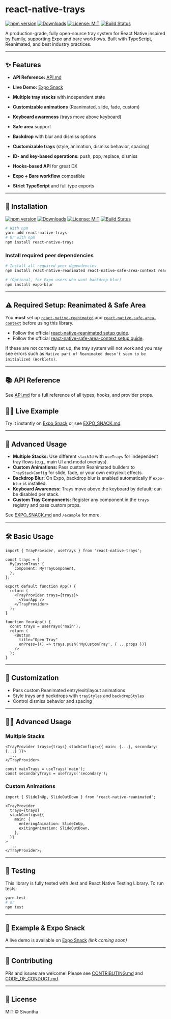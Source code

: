 # react-native-trays

[![npm version](https://img.shields.io/npm/v/react-native-trays.svg)](https://www.npmjs.com/package/react-native-trays)
[![Downloads](https://img.shields.io/npm/dm/react-native-trays.svg)](https://www.npmjs.com/package/react-native-trays)
[![License: MIT](https://img.shields.io/badge/License-MIT-yellow.svg)](LICENSE)
[![Build Status](https://github.com/sivantha/react-native-trays/actions/workflows/ci.yml/badge.svg)](https://github.com/sivantha/react-native-trays/actions)

A production-grade, fully open-source tray system for React Native inspired by [Family](https://benji.org/family-values), supporting Expo and bare workflows. Built with TypeScript, Reanimated, and best industry practices.

---

## ✨ Features

- **API Reference:** [API.md](./API.md)
- **Live Demo:** [Expo Snack](https://snack.expo.dev/@sivantha96/react-native-trays-demo)

- **Multiple tray stacks** with independent state
- **Customizable animations** (Reanimated, slide, fade, custom)
- **Keyboard awareness** (trays move above keyboard)
- **Safe area** support
- **Backdrop** with blur and dismiss options
- **Customizable trays** (style, animation, dismiss behavior, spacing)
- **ID- and key-based operations:** push, pop, replace, dismiss
- **Hooks-based API** for great DX
- **Expo + Bare workflow** compatible
- **Strict TypeScript** and full type exports

---

## 🚀 Installation

[![npm version](https://img.shields.io/npm/v/react-native-trays.svg)](https://www.npmjs.com/package/react-native-trays)
[![Downloads](https://img.shields.io/npm/dm/react-native-trays.svg)](https://www.npmjs.com/package/react-native-trays)
[![License: MIT](https://img.shields.io/badge/License-MIT-yellow.svg)](LICENSE)
[![Build Status](https://github.com/sivantha/react-native-trays/actions/workflows/ci.yml/badge.svg)](https://github.com/sivantha/react-native-trays/actions)

```sh
# With npm
yarn add react-native-trays
# Or with npm
npm install react-native-trays
```

### Install required peer dependencies

```sh
# Install all required peer dependencies
npm install react-native-reanimated react-native-safe-area-context react-native-uuid

# (Optional, for Expo users who want backdrop blur)
npm install expo-blur
```

---

## ⚠️ Required Setup: Reanimated & Safe Area

You **must** set up [`react-native-reanimated`](https://docs.swmansion.com/react-native-reanimated/docs/fundamentals/installation/) and [`react-native-safe-area-context`](https://github.com/th3rdwave/react-native-safe-area-context#installation) before using this library.

- Follow the official [react-native-reanimated setup guide](https://docs.swmansion.com/react-native-reanimated/docs/fundamentals/installation/).
- Follow the official [react-native-safe-area-context setup guide](https://github.com/th3rdwave/react-native-safe-area-context#installation).

If these are not correctly set up, the tray system will not work and you may see errors such as `Native part of Reanimated doesn't seem to be initialized (Worklets)`.

---

## 📚 API Reference

See [API.md](./API.md) for a full reference of all types, hooks, and provider props.

## 🧑‍💻 Live Example

Try it instantly on [Expo Snack](https://snack.expo.dev/@sivantha96/react-native-trays-demo) or see [EXPO_SNACK.md](./EXPO_SNACK.md).

---

## 🧠 Advanced Usage

- **Multiple Stacks:** Use different `stackId` with `useTrays` for independent tray flows (e.g., main UI and modal overlays).
- **Custom Animations:** Pass custom Reanimated builders to `TrayStackConfig` for slide, fade, or your own entry/exit effects.
- **Backdrop Blur:** On Expo, backdrop blur is enabled automatically if `expo-blur` is installed.
- **Keyboard Awareness:** Trays move above the keyboard by default; can be disabled per stack.
- **Custom Tray Components:** Register any component in the `trays` registry and pass custom props.

See [EXPO_SNACK.md](./EXPO_SNACK.md) and `/example` for more.

---

## 🛠 Basic Usage

```tsx
import { TrayProvider, useTrays } from 'react-native-trays';

const trays = {
  MyCustomTray: {
    component: MyTrayComponent,
  },
};

export default function App() {
  return (
    <TrayProvider trays={trays}>
      <YourApp />
    </TrayProvider>
  );
}

function YourApp() {
  const trays = useTrays('main');
  return (
    <Button
      title="Open Tray"
      onPress={() => trays.push('MyCustomTray', { ...props })}
    />
  );
}
```

---

<!-- See [API.md](./API.md) for the full API reference. -->

## 🎨 Customization

- Pass custom Reanimated entry/exit/layout animations
- Style trays and backdrops with `trayStyles` and `backdropStyles`
- Control dismiss behavior and spacing

---

## 🧑‍💻 Advanced Usage

### Multiple Stacks

```tsx
<TrayProvider trays={trays} stackConfigs={{ main: {...}, secondary: {...} }}>
  ...
</TrayProvider>

const mainTrays = useTrays('main');
const secondaryTrays = useTrays('secondary');
```

### Custom Animations

```tsx
import { SlideInUp, SlideOutDown } from 'react-native-reanimated';

<TrayProvider
  trays={trays}
  stackConfigs={{
    main: {
      enteringAnimation: SlideInUp,
      exitingAnimation: SlideOutDown,
    },
  }}
>
  ...
</TrayProvider>;
```

---

## 🧪 Testing

This library is fully tested with Jest and React Native Testing Library. To run tests:

```sh
yarn test
# or
npm test
```

---

## 📱 Example & Expo Snack

A live demo is available on [Expo Snack](https://snack.expo.dev/) _(link coming soon)_

---

## 🤝 Contributing

PRs and issues are welcome! Please see [CONTRIBUTING.md](CONTRIBUTING.md) and [CODE_OF_CONDUCT.md](CODE_OF_CONDUCT.md).

---

## 📄 License

MIT © Sivantha
